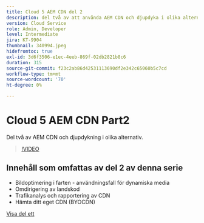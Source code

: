 ```yaml
---
title: Cloud 5 AEM CDN del 2
description: del två av att använda AEM CDN och djupdyka i olika alternativ.
version: Cloud Service
role: Admin, Developer
level: Intermediate
jira: KT-9904
thumbnail: 340994.jpeg
hidefromtoc: true
exl-id: 3d6f3506-e1ec-4eeb-869f-02db2821b8c6
duration: 315
source-git-commit: f23c2ab86d42531113690df2e342c65060b5c7cd
workflow-type: tm+mt
source-wordcount: '70'
ht-degree: 0%

---
```


# Cloud 5 AEM CDN Part2

Del två av AEM CDN och djupdykning i olika alternativ.

>[!VIDEO](https://video.tv.adobe.com/v/340994?quality=12&learn=on)

## Innehåll som omfattas av del 2 av denna serie

+ Bildoptimering i farten - användningsfall för dynamiska media
+ Omdirigering av landskod
+ Trafikanalys och rapportering av CDN
+ Hämta ditt eget CDN (BYOCDN)

[Visa del ett](cloud5-aem-cdn-part1.md)